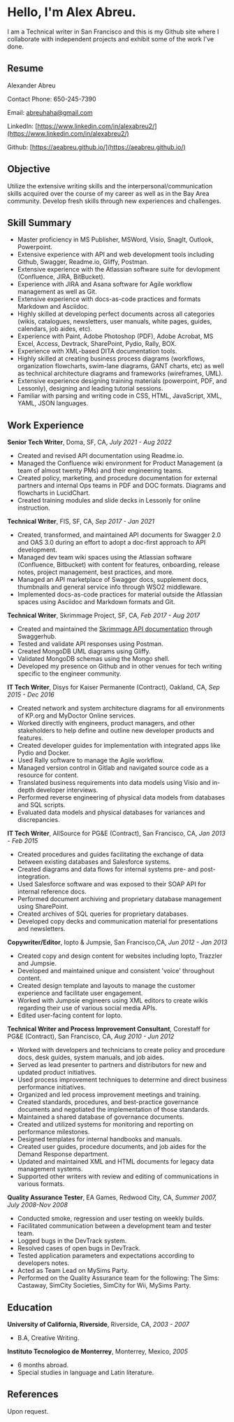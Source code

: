 # Hello, I'm Alex Abreu. 

I am a Technical writer in San Francisco and this is my Github site where I collaborate with independent projects and exhibit some of the work I've done.

## Resume

Alexander Abreu

Contact Phone: 650-245-7390

Email: abreuhaha@gmail.com

LinkedIn: [https://www.linkedin.com/in/alexabreu2/](https://www.linkedin.com/in/alexabreu2/)

Github: [https://aeabreu.github.io/](https://aeabreu.github.io/)

## Objective

Utilize the extensive writing skills and the interpersonal/communication skills acquired over the course of my career as well as in the Bay Area community. Develop fresh skills through new experiences and challenges.

## Skill Summary

+	Master proficiency in MS Publisher, MSWord, Visio, SnagIt, Outlook, Powerpoint. 
+ Extensive experience with API and web development tools including Github, Swagger, Readme.io, Gliffy, Postman.
+ Extensive experience with the Atlassian software suite for devlopment (Confluence, JIRA, BitBucket).
+ Experience with JIRA and Asana software for Agile workflow management as well as Git.
+ Extensive experience with docs-as-code practices and formats Markdown and Asciidoc.
+ Highly skilled at developing perfect documents across all categories (wikis, catalogues, newsletters, user manuals, white pages, guides, calendars, job aides, etc). 
+ Experience with Paint, Adobe Photoshop (PDF), Adobe Acrobat, MS Excel, Access, Devtrack, SharePoint, Pydio, Rally, BOX.
+ Experience with XML-based DITA documentation tools.
+ Highly skilled at creating business process diagrams (workflows, organization flowcharts, swim-lane diagrams, GANT charts, etc) as well as technical architecture diagrams and frameworks (wireframes, UML).
+ Extensive experience designing training materials (powerpoint, PDF, and Lessonly), designing and leading tutorial sessions.
+ Familiar with parsing and writing code in CSS, HTML, JavaScript, XML, YAML, JSON languages.



## Work Experience
**Senior Tech Writer**, Doma,	SF, CA,	*July 2021 - Aug 2022*

+ Created and revised API documentation using Readme.io.
+ Managed the Confluence wiki environment for Product Management (a team of almost twenty PMs) and their engineering teams.
+ Created policy, marketing, and procedure documentation for external partners and internal Ops teams in PDF and DOC formats. Diagrams and flowcharts in LucidChart.
+ Created training modules and slide decks in Lessonly for online instruction.

**Technical Writer**, FIS, SF, CA, *Sep 2017 - Jan 2021*

+	Created, transformed, and maintained API documents for Swagger 2.0 and OAS 3.0 during an effort to adopt a doc-first approach to API development.
+	Managed dev team wiki spaces using the Atlassian software (Confluence, Bitbucket) with content for features, onboarding, release notes, project management, best practices, and more.
+	Managed an API marketplace of Swagger docs, supplement docs, thumbnails and general service info through WSO2 middleware.
+	Implemented docs-as-code practices for material outside the Atlassian spaces using Asciidoc and Markdown formats and Git.


**Technical Writer**, Skrimmage Project, SF, CA, *Feb 2017 - Aug 2017* 

+ Created and maintained the [Skrimmage API documentation](https://app.swaggerhub.com/apis/skankbunnysquad/skrimmage/v1) through Swaggerhub.
+ Tested and validate API responses using Postman.
+ Created MongoDB UML diagrams using Gliffy.
+ Validated MongoDB schemas using the Mongo shell.
+ Developed my presence on Github and in other venues for tech writing specific to the engineer community.

**IT Tech Writer**, Disys for Kaiser Permanente (Contract), Oakland, CA, *Sep 2015 - Dec 2016*

+ Created network and system architecture diagrams for all environments of KP.org and MyDoctor Online services.
+ Worked directly with engineers, product managers, and other stakeholders to help define and outline new developer products and features.
+ Created developer guides for implementation with integrated apps like Pydio and Docker. 
+ Used Rally software to manage the Agile workflow.
+ Managed version control in Gitlab and navigated source code as a resource for content.
+ Translated business requirements into data models using Visio and in-depth developer interviews. 
+ Performed reverse engineering of physical data models from databases and SQL scripts.
+ Evaluated data models and physical databases for variances and discrepancies.

**IT Tech Writer**, AllSource for PG&E (Contract), San Francisco, CA, *Jan 2013 - Feb 2015*	

+ Created procedures and guides facilitating the exchange of data between existing databases and Salesforce systems.
+ Created diagrams and data flows for internal systems pre- and post-integration.
+ Used Salesforce software and was exposed to their SOAP API for internal reference docs.
+ Performed document archiving and proprietary database management using SharePoint.
+ Created archives of SQL queries for proprietary databases.
+ Developed copy decks and communication material for presentations and newsletters.

**Copywriter/Editor**, Iopto & Jumpsie, San Francisco,CA, _Jun 2012 - Jan 2013_	

+ Created copy and design content for websites including Iopto, Trazzler and Jumpsie.
+ Developed and maintained unique and consistent 'voice' throughout content.
+ Created design template and layouts to manage the customer experience and facilitate user engagement.
+ Worked with Jumpsie engineers using XML editors to create wikis regarding their use of various social media APIs.
+ Edited user-facing content for Iopto.


**Technical Writer and Process Improvement Consultant**, Corestaff for PG&E (Contract), San Francisco, CA, _Aug 2010 - Jun 2012_

+ Worked with developers and technicians to create policy and procedure docs, desk guides, system manuals, and job aides.
+ Served as lead presenter to partners and distributors for new and updated product initiatives.
+ Used process improvement techniques to determine and direct business performance initiatives.
+ Organized and led process improvement meetings and training.
+ Created standards, procedures, and best-practice governance documents and negotiated the implementation of those standards. 
+ Maintained a shared database of governance documents.
+ Created and utilized systems for monitoring and reporting on performance milestones.    
+ Designed templates for internal handbooks and manuals.  
+ Created user guides, procedure documents, and job aides for the Demand Response department.
+ Updated and maintained XML and HTML documents for legacy data management systems.
+ Supported other writers with review and editing of communications in various formats.

**Quality Assurance Tester**, EA Games, Redwood City, CA, _Summer 2007, July 2008-Nov 2008_

+ Conducted smoke, regression and user testing on weekly builds.
+ Facilitated communication between a development team and tester team.
+ Logged bugs in the DevTrack system.
+ Resolved cases of open bugs in DevTrack.
+ Tested application parameters and expectations according to developers notes.
+ Acted as Team Lead on MySims Party.
+ Performed on the Quality Assurance team for the following: The Sims: Castaway, SimCity Societies, SimCity for Wii, MySims Party.



## Education

**University of California, Riverside**, Riverside, CA, _2003 - 2007_

+ B.A, Creative Writing.

**Instituto Tecnologico de Monterrey**, Monterrey, Mexico, _2005_

+ 6 months abroad.
+ Special studies in language and Latin literature.

## References

Upon request.
